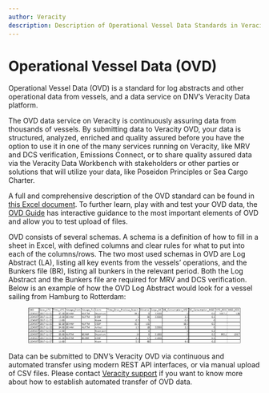 ```yaml
---
author: Veracity
description: Description of Operational Vessel Data Standards in Veracity
---
```


# Operational Vessel Data (OVD)

Operational Vessel Data (OVD) is a standard for log abstracts and other operational data from vessels, and a data service on DNV’s Veracity Data platform.

The OVD data service on Veracity is continuously assuring data from thousands of vessels. By submitting data to Veracity OVD, your data is structured, analyzed, enriched and quality assured before you have the option to use it in one of the many services running on Veracity, like MRV and DCS verification, Emissions Connect, or to share quality assured data via the Veracity Data Workbench with stakeholders or other parties or solutions that will utilize your data, like Poseidon Principles or Sea Cargo Charter.

A full and comprehensive description of the OVD standard can be found in [this Excel document](https://veracitycdnprod.blob.core.windows.net/digisales/myservices/cdn/content/marketplace/docs/OVD%203.0%20interface%20description%20-%20STAG.xlsx). To further learn, play with and test your OVD data, the [OVD Guide](https://ovdguide.veracityapp.com/) has interactive guidance to the most important elements of OVD and allow you to test upload of files.

OVD consists of several schemas. A schema is a definition of how to fill in a sheet in Excel, with defined columns and clear rules for what to put into each of the columns/rows. The two most used schemas in OVD are Log Abstract (LA), listing all key events from the vessels’ operations, and the Bunkers file (BR), listing all bunkers in the relevant period. Both the Log Abstract and the Bunkers file are required for MRV and DCS verification.
Below is an example of how the OVD Log Abstract would look for a vessel sailing from Hamburg to Rotterdam:

<figure>
    <img src="assets/data-table.png"/>
</figure>

Data can be submitted to DNV’s Veracity OVD via continuous and automated transfer using modern REST API interfaces, or via manual upload of CSV files. Please contact [Veracity support](mailto:support@veracity.com) if you want to know more about how to establish automated transfer of OVD data.
